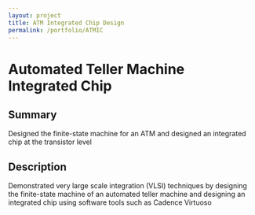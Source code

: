 ```yaml
---
layout: project
title: ATM Integrated Chip Design
permalink: /portfolio/ATMIC
---
```


# Automated Teller Machine Integrated Chip

## Summary

Designed the finite-state machine for an ATM and designed an integrated chip at the transistor level

## Description

Demonstrated very large scale integration (VLSI) techniques by designing the finite-state machine of an automated teller machine and designing an integrated chip using software tools such as Cadence Virtuoso